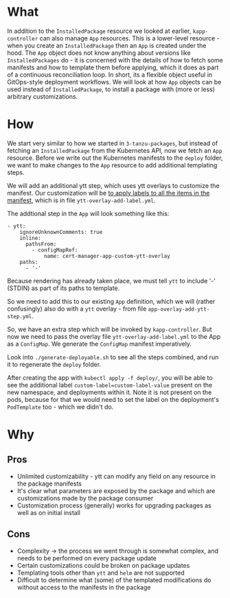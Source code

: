 
# What

In addition to the `InstalledPackage` resource we looked at earlier, `kapp-controller` can also manage `App` resources. This is a lower-level resource - when you create an `InstalledPackage` then an `App` is created under the hood. The `App` object does not know anything about versions like `InstalledPackages` do - it is concerned with the details of how to fetch some manifests and how to template them before applying, which it does as part of a continuous reconciliation loop. In short, its a flexible object useful in GitOps-style deployment workflows. We will look at how `App` objects can be used instead of `InstalledPackage`, to install a package with (more or less) arbitrary customizations.

# How

We start very similar to how we started in `3-tanzu-packages`, but instead of fetching an `InstalledPackage` from the Kubernetes API, now we fetch an `App` resource. Before we write out the Kubernetes manifests to the `deploy` folder, we want to make changes to the `App` resource to add additional templating steps.

We will add an additional ytt step, which uses ytt overlays to customize the manifest. Our customization will be [to apply labels to all the items in the manifest](https://github.com/vmware-tanzu/carvel-ytt/tree/develop/examples/k8s-add-global-label), which is in file `ytt-overlay-add-label.yml`.

The addtional step in the `App` will look something like this:

```
- ytt:
    ignoreUnknownComments: true
    inline:
      pathsFrom:
        - configMapRef:
            name: cert-manager-app-custom-ytt-overlay
    paths:
      - '-'
```

Because rendering has already taken place, we must tell `ytt` to include '-' (STDIN) as part of its paths to template.

So we need to add this to our existing `App` definition, which we will (rather confusingly) also do with a `ytt` overlay - from file `app-overlay-add-ytt-step.yml`.

So, we have an extra step which will be invoked by `kapp-controller`. But now we need to pass the overlay file `ytt-overlay-add-label.yml` to the App as a `ConfigMap`. We generate the `ConfigMap` manifest imperatively.

Look into `./generate-deployable.sh` to see all the steps combined, and run it to regenerate the `deploy` folder.

After creating the app with `kubectl apply -f deploy/`, you will be able to see the additional label `custom-label=custom-label-value` present on the new namespace, and deployments within it. Note it is not present on the pods, because for that we would need to set the label on the deployment's `PodTemplate` too - which we didn't do.

# Why

## Pros

- Unlimited customizability - ytt can modify any field on any resource in the package manifests 
- It's clear what parameters are exposed by the package and which are customizations made by the package consumer
- Customization process (generally) works for upgrading packages as well as on initial install 

## Cons

- Complexity -> the process we went through is somewhat complex, and needs to be performed on every package update
- Certain customizations could be broken on package updates
- Templating tools other than `ytt` and `helm` are not supported
- Difficult to determine what (some) of the templated modifications do without access to the manifests in the package
